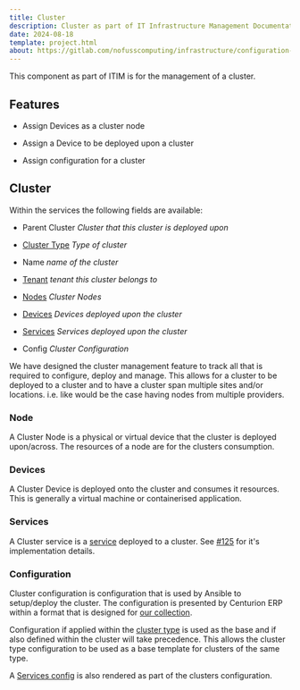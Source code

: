 ```yaml
---
title: Cluster
description: Cluster as part of IT Infrastructure Management Documentation for Centurion ERP by No Fuss Computing
date: 2024-08-18
template: project.html
about: https://gitlab.com/nofusscomputing/infrastructure/configuration-management/centurion_erp
---
```


This component as part of ITIM is for the management of a cluster.


## Features

- Assign Devices as a cluster node

- Assign a Device to be deployed upon a cluster

- Assign configuration for a cluster


## Cluster

Within the services the following fields are available:

- Parent Cluster _Cluster that this cluster is deployed upon_

- [Cluster Type](./clustertype.md) _Type of cluster_

- Name _name of the cluster_

- [Tenant](../access/tenant.md) _tenant this cluster belongs to_

- [Nodes](../itam/device.md) _Cluster Nodes_

- [Devices](../itam/device.md) _Devices deployed upon the cluster_

- [Services](./service.md) _Services deployed upon the cluster_

- Config _Cluster Configuration_

We have designed the cluster management feature to track all that is required to configure, deploy and manage. This allows for a cluster to be deployed to a cluster and to have a cluster span multiple sites and/or locations. i.e. like would be the case having nodes from multiple providers.


### Node

A Cluster Node is a physical or virtual device that the cluster is deployed upon/across. The resources of a node are for the clusters consumption.


### Devices

A Cluster Device is deployed onto the cluster and consumes it resources. This is generally a virtual machine or containerised application.


### Services

A Cluster service is a [service](./service.md) deployed to a cluster. See [#125](https://github.com/nofusscomputing/centurion_erp/issues/125) for it's implementation details.


### Configuration

Cluster configuration is configuration that is used by Ansible to setup/deploy the cluster. The configuration is presented by Centurion ERP within a format that is designed for [our collection](../../../ansible/collection/centurion/index.md).

Configuration if applied within the [cluster type](./clustertype.md#configuration) is used as the base and if also defined within the cluster will take precedence. This allows the cluster type configuration to be used as a base template for clusters of the same type.

A [Services config](./service.md#config) is also rendered as part of the clusters configuration.

